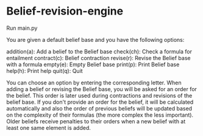 # Belief-revision-engine

Run main.py

You are given a default belief base and you have the following options:

addition(a): Add a belief to the Belief base
check(ch): Check a formula for entailment
contract(c): Belief contraction
revise(r): Revise the Belief base with a formula
empty(e): Empty Belief base
print(p): Print Belief base
help(h): Print help
quit(q): Quit


You can choose an option by entering the corresponding letter. When adding a belief or revising the Belief base, you will be asked for an order for the belief. This order is later used during contractions and revisions of the belief base. If you don't provide an order for the belief, it will be calculated automatically and also the order of previous beliefs will be updated based on the complexity of their formulas (the more complex the less important). Older beliefs receive penalties to their orders when a new belief with at least one same element is added.